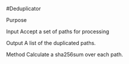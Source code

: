 #Deduplicator

Purpose

Input
Accept a set of paths for processing

Output
A list of the duplicated paths.


Method
Calculate a sha256sum over each path.



